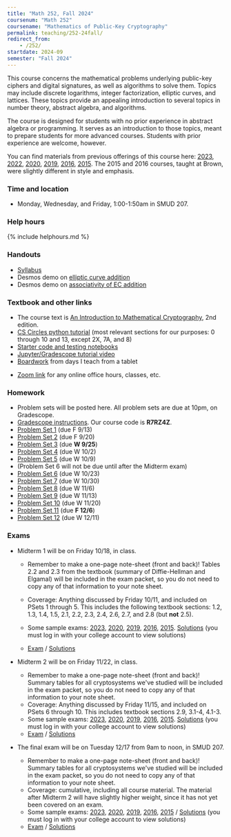 ```yaml
---
title: "Math 252, Fall 2024"
coursenum: "Math 252"
coursename: "Mathematics of Public-Key Cryptography"
permalink: teaching/252-24fall/
redirect_from:
    - /252/
startdate: 2024-09
semester: "Fall 2024"
---
```


This course concerns the mathematical problems underlying public-key ciphers and digital signatures, as well as algorithms to solve them. Topics may include discrete logarithms, integer factorization, elliptic curves, and lattices. These topics provide an appealing introduction to several topics in number theory, abstract algebra, and algorithms.

The course is designed for students with no prior experience in abstract algebra or programming. It serves as an introduction to those topics, meant to prepare students for more advanced courses. Students with prior experience are welcome, however.

You can find materials from previous offerings of this course here: [2023](../252-23spring), [2022](../252-22spring), [2020](../252-20spring), [2019](../252-19spring), [2016](../158-16fall), [2015](../158-15fall). The 2015 and 2016 courses, taught at Brown, were slightly different in style and emphasis.

### Time and location
* Monday, Wednesday, and Friday, 1:00-1:50am in SMUD 207.

### Help hours

{% include helphours.md %}

### Handouts

*   [Syllabus](handouts/syllabus.pdf)
*   Desmos demo on [elliptic curve addition](https://www.desmos.com/calculator/7vbyq3frjp)
*   Desmos demo on [associativity of EC addition](https://www.desmos.com/calculator/4q0rq6oxxt)
<!--handouts-->

### Textbook and other links

*   The course text is [An Introduction to Mathematical Cryptography](https://link.springer.com/book/10.1007/978-1-4939-1711-2), 2nd edition. 
*   [CS Circles python tutorial](https://cscircles.cemc.uwaterloo.ca/) (most relevant sections for our purposes: 0 through 10 and 13, except 2X, 7A, and 8)
*   [Starter code and testing notebooks](https://www.dropbox.com/scl/fo/qg5tiavhxgg864udymtes/AGm6XMiqzODsGxh46BIeSl4?rlkey=8ztnk7ycbt345iq5dh48kr9e3&dl=0)
*   [Jupyter/Gradescope tutorial video](https://www.dropbox.com/s/4i5w5hc27s4juru/252programmingTutorial.mp4?dl=0)
*   [Boardwork](https://www.dropbox.com/scl/fi/rnp55d63u7qd2gou5ierh/252-boardwork-2024.pdf?rlkey=g67zqnm4pp1emhw7rtxnodius&st=tp6zuxps&dl=0) from days I teach from a tablet
<!--*   [In-class notebooks]() (code written on screen will be kept here)-->
*   [Zoom link](https://amherstcollege.zoom.us/j/97816492611?pwd=VnFGcktXWTFXc2lTa2tXQVlkMU5Vdz09) for any online office hours, classes, etc.


### Homework

* Problem sets will be posted here. All problem sets are due at 10pm, on Gradescope.
* [Gradescope instructions](handouts/gsinfo.pdf). Our course code is **R7RZ4Z**.
* [Problem Set 1](psets/pset1.pdf) (due F 9/13)
* [Problem Set 2](psets/pset2.pdf) (due F 9/20)
* [Problem Set 3](psets/pset3.pdf) (due **W 9/25**)
* [Problem Set 4](psets/pset4.pdf) (due W 10/2)
* [Problem Set 5](psets/pset5.pdf) (due W 10/9)
* (Problem Set 6 will not be due until after the Midterm exam)
* [Problem Set 6](psets/pset6.pdf) (due W 10/23)
* [Problem Set 7](psets/pset7.pdf) (due W 10/30)
* [Problem Set 8](psets/pset8.pdf) (due W 11/6)
* [Problem Set 9](psets/pset9.pdf) (due W 11/13)
* [Problem Set 10](psets/pset10.pdf) (due W 11/20)
* [Problem Set 11](psets/pset11.pdf) (due **F 12/6**)
* [Problem Set 12](psets/pset12.pdf) (due W 12/11)


### Exams

* Midterm 1 will be on Friday 10/18, in class.
    * Remember to make a one-page note-sheet (front and back)! Tables 2.2 and 2.3 from the textbook (summary of Diffie-Hellman and Elgamal) will be included in the exam packet, so you do not need to copy any of that information to your note sheet.
    * Coverage: Anything discussed by Friday 10/11, and included on PSets 1 through 5. This includes the following textbook sections: 1.2, 1.3, 1.4, 1.5, 2.1, 2.2, 2.3, 2.4, 2.6, 2.7, and 2.8 (but **not** 2.5).

    * Some sample exams: [2023](exams/midterm1-2023.pdf), [2020](exams/midterm1-2020.pdf), [2019](exams/midterm1-2019.pdf), [2016](exams/midterm1-2016.pdf), [2015](exams/midterm1-2015.pdf). [Solutions](https://drive.google.com/drive/folders/1-8k5ggF6TmQIzc8K2DPzZz3skcrUt7KT?usp=sharing) (you must log in with your college account to view solutions)

    * [Exam](https://drive.google.com/open?id=1-gKhZsFwczcilB3OLB9rXYd799hRm8Kk&usp=drive_fs) / [Solutions](https://drive.google.com/open?id=1-dQjJLTLz13OwxSRkKd99TJXWfocXgr7&usp=drive_fs)



* Midterm 2 will be on Friday 11/22, in class.
    * Remember to make a one-page note-sheet (front and back)! Summary tables for all cryptosystems we've studied will be included in the exam packet, so you do not need to copy any of that information to your note sheet.
    * Coverage: Anything discussed by Friday 11/15, and included on PSets 6 through 10. This includes textbook sections 2.9, 3.1-4, 4.1-3.
    * Some sample exams: [2023](exams/midterm2-2023.pdf),  [2020](exams/midterm2-2020.pdf), [2019](exams/midterm2-2019.pdf), [2016](exams/midterm2-2016.pdf), [2015](exams/midterm2-2015.pdf). [Solutions](https://drive.google.com/drive/folders/1-8k5ggF6TmQIzc8K2DPzZz3skcrUt7KT?usp=sharing) (you must log in with your college account to view solutions)
    * [Exam](https://drive.google.com/file/d/105gy18l7x3m5kBOejAx57wDFibVDR6bM/view?usp=drive_link) / [Solutions](https://drive.google.com/file/d/10HWARLY7w8vOXQKH-bGhXN-Jai97ApWl/view?usp=drive_link)



* The final exam will be on Tuesday 12/17 from 9am to noon, in SMUD 207.
    * Remember to make a one-page note-sheet (front and back)! Summary tables for all cryptosystems we've studied will be included in the exam packet, so you do not need to copy any of that information to your note sheet.
    * Coverage: cumulative, including all course material. The material after Midterm 2 will have slightly higher weight, since it has not yet been covered on an exam.
    * Some sample exams: [2023](exams/final-2023.pdf), [2020](exams/final-2020.pdf), [2019](exams/final-2019.pdf), [2016](exams/final-2016.pdf), [2015](exams/final-2015.pdf) / [Solutions](https://drive.google.com/drive/folders/1-8k5ggF6TmQIzc8K2DPzZz3skcrUt7KT?usp=sharing) (you must log in with your college account to view solutions)
    * [Exam](exams/finalcompact.pdf) / [Solutions](https://drive.google.com/file/d/1-qYAddfYzGIaIRqmZjvoGEn2h7sDsjNj/view?usp=sharing)


